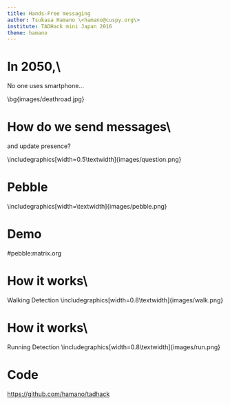 ```yaml
---
title: Hands-Free messaging
author: Tsukasa Hamano \<hamano@cuspy.org\>
institute: TADHack mini Japan 2016
theme: hamano
---
```


# In 2050,\
No one uses smartphone...

\bg{images/deathroad.jpg}

# How do we send messages\
and update presence?

\includegraphics[width=0.5\textwidth]{images/question.png}

# Pebble
\includegraphics[width=\textwidth]{images/pebble.png}

# Demo

\#pebble:matrix.org

# How it works\
Walking Detection
\includegraphics[width=0.8\textwidth]{images/walk.png}

# How it works\
Running Detection
\includegraphics[width=0.8\textwidth]{images/run.png}

# Code

<https://github.com/hamano/tadhack>
